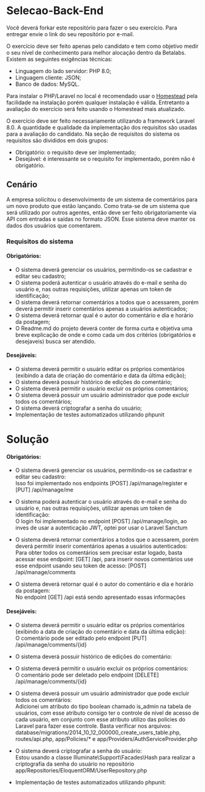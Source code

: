 # Selecao-Back-End
Você deverá forkar este repositório para fazer o seu exercício. Para entregar envie o link do seu repositório por e-mail.

O exercício deve ser feito apenas pelo candidato e tem como objetivo medir o seu nível de conhecimento para melhor alocação dentro da Betalabs. Existem as seguintes exigências técnicas:
- Linguagem do lado servidor: PHP 8.0;
- Linguagem cliente: JSON;
- Banco de dados: MySQL.

Para instalar o PHP/Laravel no local é recomendado usar o [Homestead](https://laravel.com/docs/8.x/homestead) pela facilidade na instalação porém qualquer instalação é válida. Entretanto a avaliação do exercício será feito usando o Homestead mais atualizado.

O exercício deve ser feito necessariamente utilizando a framework Laravel 8.0. A quantidade e qualidade da implementação dos requisitos são usadas para a avaliação do candidato.
Na seção de requisitos do sistema os requisitos são divididos em dois grupos:
- Obrigatório: o requisito deve ser implementado;
- Desejável: é interessante se o requisito for implementado, porém não é obrigatório.

## Cenário
A empresa solicitou o desenvolvimento de um sistema de comentários para um novo produto que estão lançando. Como trata-se de um sistema que será utilizado por outros agentes, então deve ser feito obrigatoriamente via API com entradas e saídas no formato JSON. Esse sistema deve manter os dados dos usuários que comentarem.

### Requisitos do sistema
#### Obrigatórios:
- O sistema deverá gerenciar os usuários, permitindo-os se cadastrar e editar seu cadastro;
- O sistema poderá autenticar o usuário através do e-mail e senha do usuário e, nas outras requisições, utilizar apenas um token de identificação;
- O sistema deverá retornar comentários a todos que o acessarem, porém deverá permitir inserir comentários apenas a usuários autenticados;
- O sistema deverá retornar qual é o autor do comentário e dia e horário da postagem;
- O Readme.md do projeto deverá conter de forma curta e objetiva uma breve explicação de onde e como cada um dos critérios (obrigatórios e desejaveis) busca ser atendido.
#### Desejáveis:
- O sistema deverá permitir o usuário editar os próprios comentários (exibindo a data de criação do comentário e data da última edição);
- O sistema deverá possuir histórico de edições do comentário;
- O sistema deverá permitir o usuário excluir os próprios comentários;
- O sistema deverá possuir um usuário administrador que pode excluir todos os comentários;
- O sistema deverá criptografar a senha do usuário;
- Implementação de testes automatizados utilizando phpunit

# Solução

#### Obrigatórios:
- O sistema deverá gerenciar os usuários, permitindo-os se cadastrar e editar seu cadastro:<br />
Isso foi implementado nos endpoints [POST] /api/manage/register e [PUT] /api/manage/me
  
- O sistema poderá autenticar o usuário através do e-mail e senha do usuário e, nas outras requisições, utilizar apenas um token de identificação:<br />
O login foi implementado no endpoint [POST] /api/manage/login, ao inves de usar a autenticação JWT, optei por usar o Laravel Sanctum
  
- O sistema deverá retornar comentários a todos que o acessarem, porém deverá permitir inserir comentários apenas a usuários autenticados:<br />
Para obter todos os comentários sem precisar estar logado, basta acessar esse endpoint: [GET] /api, para inserir novos comentários use esse endpoint usando seu token de acesso: [POST] /api/manage/comments
  
- O sistema deverá retornar qual é o autor do comentário e dia e horário da postagem:<br />
No endpoint [GET] /api está sendo apresentado essas informações

#### Desejáveis:
- O sistema deverá permitir o usuário editar os próprios comentários (exibindo a data de criação do comentário e data da última edição):<br />
O comentário pode ser editado pelo endpoint [PUT] /api/manage/comments/{id}

- O sistema deverá possuir histórico de edições do comentário:<br />

- O sistema deverá permitir o usuário excluir os próprios comentários:<br />
O comentário pode ser deletado pelo endpoint [DELETE] /api/manage/comments/{id}

- O sistema deverá possuir um usuário administrador que pode excluir todos os comentários:<br />
Adicionei um atributo do tipo boolean chamado is_admin na tabela de usuários, com esse atributo consigo ter o controle de nível de acesso de cada usuário, em conjunto com esse atributo utilizo das policies do Laravel para fazer esse controle.
Basta verificar nos arquivos: database/migrations/2014_10_12_000000_create_users_table.php, routes/api.php, app/Policies/* e app/Providers/AuthServiceProvider.php

- O sistema deverá criptografar a senha do usuário:<br />
Estou usando a classe Illuminate\Support\Facades\Hash para realizar a criptografia da senha do usuário no repositório app/Repositories/EloquentORM/UserRepository.php

- Implementação de testes automatizados utilizando phpunit:<br />


































